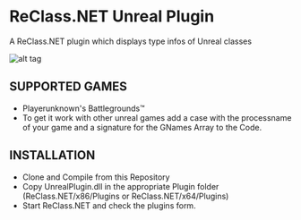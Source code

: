 ReClass.NET Unreal Plugin
=================================

A ReClass.NET plugin which displays type infos of Unreal classes

![alt tag](https://abload.de/img/urealpluginmzj75.png)

SUPPORTED GAMES
---
- Playerunknown's Battlegrounds™
- To get it work with other unreal games add a case with the processname of your game 
  and a signature for the GNames Array to the Code.

INSTALLATION
-----
- Clone and Compile from this Repository
- Copy UnrealPlugin.dll in the appropriate Plugin folder (ReClass.NET/x86/Plugins or ReClass.NET/x64/Plugins)
- Start ReClass.NET and check the plugins form.

